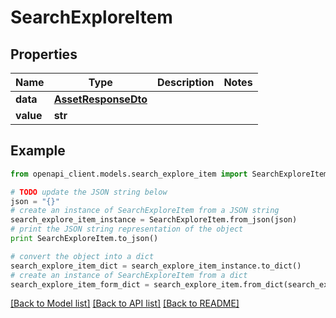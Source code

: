 # SearchExploreItem


## Properties

Name | Type | Description | Notes
------------ | ------------- | ------------- | -------------
**data** | [**AssetResponseDto**](AssetResponseDto.md) |  | 
**value** | **str** |  | 

## Example

```python
from openapi_client.models.search_explore_item import SearchExploreItem

# TODO update the JSON string below
json = "{}"
# create an instance of SearchExploreItem from a JSON string
search_explore_item_instance = SearchExploreItem.from_json(json)
# print the JSON string representation of the object
print SearchExploreItem.to_json()

# convert the object into a dict
search_explore_item_dict = search_explore_item_instance.to_dict()
# create an instance of SearchExploreItem from a dict
search_explore_item_form_dict = search_explore_item.from_dict(search_explore_item_dict)
```
[[Back to Model list]](../README.md#documentation-for-models) [[Back to API list]](../README.md#documentation-for-api-endpoints) [[Back to README]](../README.md)


